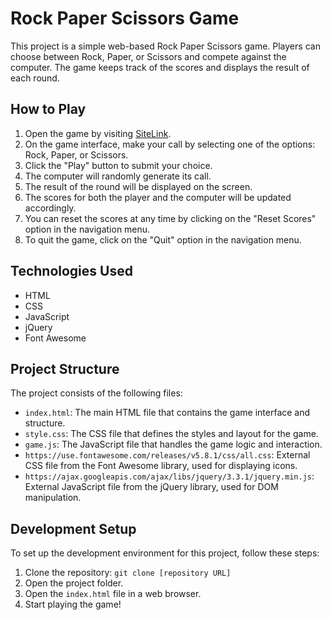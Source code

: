# Rock Paper Scissors Game

This project is a simple web-based Rock Paper Scissors game. Players can choose between Rock, Paper, or Scissors and compete against the computer. The game keeps track of the scores and displays the result of each round.

## How to Play

1. Open the game by visiting [SiteLink](https://rock-paper-sissor.netlify.app/).
2. On the game interface, make your call by selecting one of the options: Rock, Paper, or Scissors.
3. Click the "Play" button to submit your choice.
4. The computer will randomly generate its call.
5. The result of the round will be displayed on the screen.
6. The scores for both the player and the computer will be updated accordingly.
7. You can reset the scores at any time by clicking on the "Reset Scores" option in the navigation menu.
8. To quit the game, click on the "Quit" option in the navigation menu.

## Technologies Used

- HTML
- CSS
- JavaScript
- jQuery
- Font Awesome

## Project Structure

The project consists of the following files:

- `index.html`: The main HTML file that contains the game interface and structure.
- `style.css`: The CSS file that defines the styles and layout for the game.
- `game.js`: The JavaScript file that handles the game logic and interaction.
- `https://use.fontawesome.com/releases/v5.8.1/css/all.css`: External CSS file from the Font Awesome library, used for displaying icons.
- `https://ajax.googleapis.com/ajax/libs/jquery/3.3.1/jquery.min.js`: External JavaScript file from the jQuery library, used for DOM manipulation.

## Development Setup

To set up the development environment for this project, follow these steps:

1. Clone the repository: `git clone [repository URL]`
2. Open the project folder.
3. Open the `index.html` file in a web browser.
4. Start playing the game!

